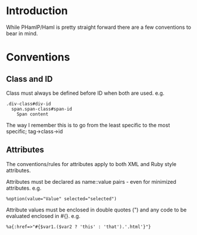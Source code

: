 # Introduction #

While PHamlP/Haml is pretty straight forward there are a few conventions to bear in mind.

# Conventions #

## Class and ID ##

Class must always be defined before ID when both are used. e.g.
```
.div-class#div-id
  span.span-class#span-id
    Span content
```

The way I remember this is to go from the least specific to the most specific; tag->class->id

## Attributes ##
The conventions/rules for attributes apply to both XML and Ruby style attributes.

Attributes must be declared as name::value pairs - even for minimized attributes. e.g.
```
%option(value="Value" selected="selected")
```

Attribute values must be enclosed in double quotes (") and any code to be evaluated enclosed in #{}. e.g.
```
%a{:href=>"#{$var1.($var2 ? 'this' : 'that').'.html'}"}
```